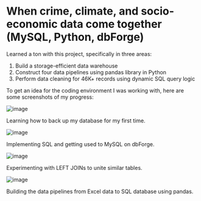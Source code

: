# When crime, climate, and socio-economic data come together (MySQL, Python, dbForge)

Learned a ton with this project, specifically in three areas:

1. Build a storage-efficient data warehouse
2. Construct four data pipelines using pandas library in Python
3. Perform data cleaning for 46K+ records using dynamic SQL query logic

To get an idea for the coding environment I was working with, here are some screenshots of my progress:

![image](https://github.com/avielrodriguez/crime-project/assets/57885718/c0018abf-6e32-4b96-bf94-bc99e0c884eb)

Learning how to back up my database for my first time.

![image](https://github.com/avielrodriguez/crime-project/assets/57885718/6294ca6b-ed3d-4582-8828-36c5c48184d3)

Implementing SQL and getting used to MySQL on dbForge.

![image](https://github.com/avielrodriguez/crime-project/assets/57885718/fed2ab9d-9ed0-4955-b27c-3d2e5106a128)

Experimenting with LEFT JOINs to unite similar tables.

![image](https://github.com/avielrodriguez/crime-project/assets/57885718/f850eef9-c292-476d-890f-d67a00ee3bf5)

Building the data pipelines from Excel data to SQL database using pandas.

